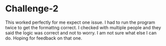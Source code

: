 # Challenge-2

  This worked perfectly for me expect one issue. I had to run the program twice to get the formattng correct. I checked with multiple people and they said the logic was correct and not to worry. I am not sure what else I can do. Hoping for feedback on that one. 
